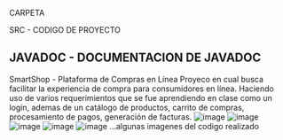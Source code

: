CARPETA 

SRC - CODIGO DE PROYECTO

JAVADOC - DOCUMENTACION DE JAVADOC 
--------------------------------------------------------------------------------------------------------------------------------------------------------

SmartShop - Plataforma de Compras en Línea
Proyeco en cual busca facilitar la experiencia de compra para consumidores en línea. 
Haciendo uso de varios requerimientos que se fue aprendiendo en clase como un login, ademas de un catálogo de productos, carrito de compras, procesamiento de pagos, generación de facturas.
![image](https://github.com/user-attachments/assets/c16ee218-ebc2-4fd2-8f9c-178998607ce4)
![image](https://github.com/user-attachments/assets/45d5df1e-b80d-46a4-b35d-061fb000bba4)
![image](https://github.com/user-attachments/assets/0481d1fd-7f26-4356-9be4-7bc342860957)
![image](https://github.com/user-attachments/assets/661f9e58-0438-4a8f-96da-3bda60b4a7f2)
![image](https://github.com/user-attachments/assets/d46fd47e-8c5c-4102-bd4c-4e7e7d2e28c1)
...algunas imagenes del codigo realizado



